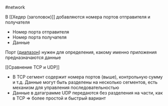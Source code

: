 #network 

В [[Хедер (заголовок)]] добавляются номера портов отправителя и получателя

- Номер порта отправителя
- Номер порта получателя
- Данные

Порт ([диапазон](Номер%20порта)) нужен для определения, какому именно приложения предназначаются данные

[[Сравнение TCP и UDP]]
- В TCP сегмент содержит номера портов (выше), контрольную сумму и т.д. Данные могут быть разделены на несколько сегментов, есть механизм для управления последовательностью
- Данные в датаграмме UDP передаются без разделения на части, как в TCP ⇒ более простой и быстрый вариант